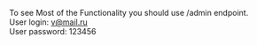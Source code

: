 To see Most of the Functionality you should use /admin endpoint.<br>
User login:   v@mail.ru<br>
User password: 123456<br>
